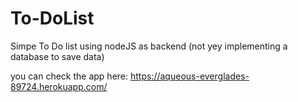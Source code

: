 # To-DoList

Simpe To Do list using nodeJS as backend
(not yey implementing a database to save data)

you can check the app here: https://aqueous-everglades-89724.herokuapp.com/
